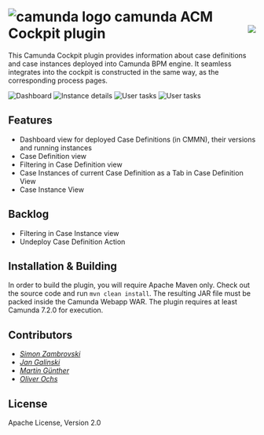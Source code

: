 # ![camunda logo](http://camunda.github.io/camunda-bpm-assert/resources/images/camunda.png)&nbsp;camunda ACM Cockpit plugin  <a href="https://maven-badges.herokuapp.com/maven-central/org.camunda.bpm.cockpit.plugin/cockpit-acm-plugin"><img align="right" src="https://maven-badges.herokuapp.com/maven-central/org.camunda.bpm.cockpit.plugin/cockpit-acm-plugin/badge.svg"/></a>

This Camunda Cockpit plugin provides information about case definitions and case instances deployed into Camunda BPM engine. It seamless integrates into the cockpit is constructed in the same way, as the corresponding process pages. 

![Dashboard](https://raw.githubusercontent.com/holisticon/camunda-acm-plugin/master/screenshots/plugin-dashboard.png)
![Instance details](https://raw.githubusercontent.com/holisticon/camunda-acm-plugin/master/screenshots/plugin-instance-taskOverview.png)
![User tasks](https://raw.githubusercontent.com/holisticon/camunda-acm-plugin/master/screenshots/plugin-instance-userTasks.png)
![User tasks](https://raw.githubusercontent.com/holisticon/camunda-acm-plugin/master/screenshots/plugin-instance-variables.png)

## Features

 - Dashboard view for deployed Case Definitions (in CMMN), their versions and running instances
 - Case Definition view
 - Filtering in Case Definition view
 - Case Instances of current Case Definition as a Tab in Case Definition View
 - Case Instance View 

## Backlog
 
 - Filtering in Case Instance view
 - Undeploy Case Definition Action
 
## Installation & Building

In order to build the plugin, you will require Apache Maven only. Check out the source code and run `mvn clean install`. The resulting JAR file must be packed inside the Camunda Webapp WAR. The plugin requires at least Camunda 7.2.0 for execution.

## Contributors

*  _[Simon Zambrovski](https://github.com/zambrovski)_
*  _[Jan Galinski](https://github.com/galinski)_
*  _[Martin Günther](https://github.com/margue)_
*  _[Oliver Ochs](https://github.com/simonox)_

## License

Apache License, Version 2.0
